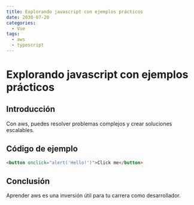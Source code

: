 ```yaml
---
title: Explorando javascript con ejemplos prácticos
date: 2030-07-20
categories:
  - Vue
tags:
  - aws
  - typescript
---
```


# Explorando javascript con ejemplos prácticos

## Introducción

Con aws, puedes resolver problemas complejos y crear soluciones escalables.

## Código de ejemplo

```html
<button onclick="alert('Hello!')">Click me</button>
```

## Conclusión

Aprender aws es una inversión útil para tu carrera como desarrollador.